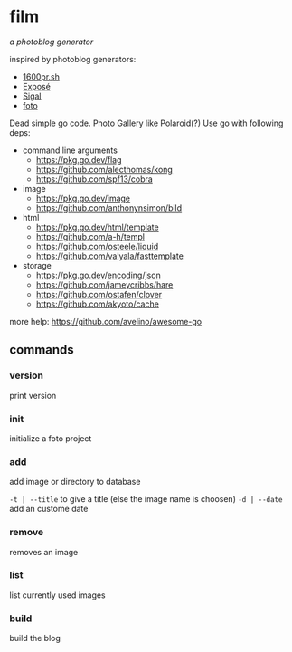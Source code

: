 # film

_a photoblog generator_

inspired by photoblog generators:

- [1600pr.sh](https://github.com/andersju/1600pr.sh)
- [Exposé](https://github.com/Jack000/Expose)
- [Sigal](https://github.com/saimn/sigal/)
- [foto](https://github.com/waynezhang/foto)

Dead simple go code. Photo Gallery like Polaroid(?)
Use go with following deps:

- command line arguments
  - https://pkg.go.dev/flag
  - https://github.com/alecthomas/kong
  - https://github.com/spf13/cobra
- image
  - https://pkg.go.dev/image
  - https://github.com/anthonynsimon/bild
- html
  - https://pkg.go.dev/html/template
  - https://github.com/a-h/templ
  - https://github.com/osteele/liquid
  - https://github.com/valyala/fasttemplate
- storage
  - https://pkg.go.dev/encoding/json
  - https://github.com/jameycribbs/hare
  - https://github.com/ostafen/clover
  - https://github.com/akyoto/cache

more help: https://github.com/avelino/awesome-go

## commands

### version

print version

### init

initialize a foto project

### add

add image or directory to database

`-t | --title` to give a title (else the image name is choosen)
`-d | --date` add an custome date

### remove

removes an image

### list

list currently used images

### build

build the blog

<!-- ### serve

build and serve the blog on localhost -->
